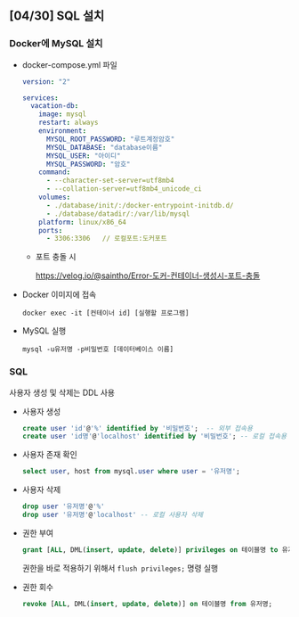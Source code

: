 ## [04/30] SQL 설치



### Docker에 MySQL 설치

- docker-compose.yml 파일

  ```yaml
  version: "2"
  
  services:
    vacation-db:
      image: mysql
      restart: always
      environment:
        MYSQL_ROOT_PASSWORD: "루트계정암호"
        MYSQL_DATABASE: "database이름"
        MYSQL_USER: "아이디"
        MYSQL_PASSWORD: "암호"
      command:
        - --character-set-server=utf8mb4
        - --collation-server=utf8mb4_unicode_ci
      volumes:
        - ./database/init/:/docker-entrypoint-initdb.d/
        - ./database/datadir/:/var/lib/mysql
      platform: linux/x86_64
      ports:
        - 3306:3306   // 로컬포트:도커포트
  ```

  - 포트 충돌 시

    https://velog.io/@saintho/Error-도커-컨테이너-생성시-포트-충돌

- Docker 이미지에 접속

  ```docker
  docker exec -it [컨테이너 id] [실행할 프로그램]
  ```

- MySQL 실행

  ```docker
  mysql -u유저명 -p비밀번호 [데이터베이스 이름]
  ```



### SQL

사용자 생성 및 삭제는 DDL 사용

- 사용자 생성

  ```sql
  create user 'id'@'%' identified by '비밀번호';  -- 외부 접속용
  create user 'id명'@'localhost' identified by '비밀번호'; -- 로컬 접속용
  ```

- 사용자 존재 확인

  ```sql
  select user, host from mysql.user where user = '유저명';
  ```

- 사용자 삭제

  ```sql
  drop user '유저명'@'%'
  drop user '유저명'@'localhost' -- 로컬 사용자 삭제
  ```

- 권한 부여

  ```sql
  grant [ALL, DML(insert, update, delete)] privileges on 테이블명 to 유저명;
  ```

  권한을 바로 적용하기 위해서 `flush privileges;` 명령 실행

- 권한 회수

  ```sql
  revoke [ALL, DML(insert, update, delete)] on 테이블명 from 유저명;
  ```